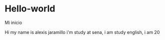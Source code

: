 # Hello-world
Mi inicio

Hi my name is alexis jaramillo i'm study at sena, i am study english, i am 20 
